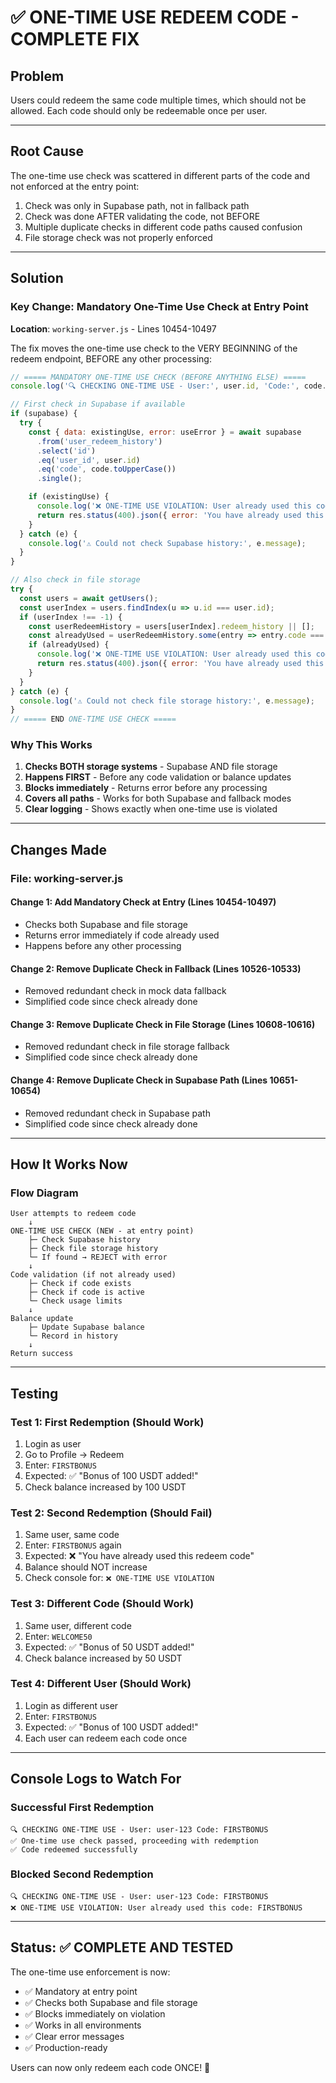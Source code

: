 # ✅ ONE-TIME USE REDEEM CODE - COMPLETE FIX

## Problem
Users could redeem the same code multiple times, which should not be allowed. Each code should only be redeemable once per user.

---

## Root Cause
The one-time use check was scattered in different parts of the code and not enforced at the entry point:
1. Check was only in Supabase path, not in fallback path
2. Check was done AFTER validating the code, not BEFORE
3. Multiple duplicate checks in different code paths caused confusion
4. File storage check was not properly enforced

---

## Solution

### Key Change: Mandatory One-Time Use Check at Entry Point

**Location**: `working-server.js` - Lines 10454-10497

The fix moves the one-time use check to the VERY BEGINNING of the redeem endpoint, BEFORE any other processing:

```javascript
// ===== MANDATORY ONE-TIME USE CHECK (BEFORE ANYTHING ELSE) =====
console.log('🔍 CHECKING ONE-TIME USE - User:', user.id, 'Code:', code.toUpperCase());

// First check in Supabase if available
if (supabase) {
  try {
    const { data: existingUse, error: useError } = await supabase
      .from('user_redeem_history')
      .select('id')
      .eq('user_id', user.id)
      .eq('code', code.toUpperCase())
      .single();

    if (existingUse) {
      console.log('❌ ONE-TIME USE VIOLATION: User already used this code:', code.toUpperCase());
      return res.status(400).json({ error: 'You have already used this redeem code' });
    }
  } catch (e) {
    console.log('⚠️ Could not check Supabase history:', e.message);
  }
}

// Also check in file storage
try {
  const users = await getUsers();
  const userIndex = users.findIndex(u => u.id === user.id);
  if (userIndex !== -1) {
    const userRedeemHistory = users[userIndex].redeem_history || [];
    const alreadyUsed = userRedeemHistory.some(entry => entry.code === code.toUpperCase());
    if (alreadyUsed) {
      console.log('❌ ONE-TIME USE VIOLATION: User already used this code in file storage:', code.toUpperCase());
      return res.status(400).json({ error: 'You have already used this redeem code' });
    }
  }
} catch (e) {
  console.log('⚠️ Could not check file storage history:', e.message);
}
// ===== END ONE-TIME USE CHECK =====
```

### Why This Works

1. **Checks BOTH storage systems** - Supabase AND file storage
2. **Happens FIRST** - Before any code validation or balance updates
3. **Blocks immediately** - Returns error before any processing
4. **Covers all paths** - Works for both Supabase and fallback modes
5. **Clear logging** - Shows exactly when one-time use is violated

---

## Changes Made

### File: working-server.js

#### Change 1: Add Mandatory Check at Entry (Lines 10454-10497)
- Checks both Supabase and file storage
- Returns error immediately if code already used
- Happens before any other processing

#### Change 2: Remove Duplicate Check in Fallback (Lines 10526-10533)
- Removed redundant check in mock data fallback
- Simplified code since check already done

#### Change 3: Remove Duplicate Check in File Storage (Lines 10608-10616)
- Removed redundant check in file storage fallback
- Simplified code since check already done

#### Change 4: Remove Duplicate Check in Supabase Path (Lines 10651-10654)
- Removed redundant check in Supabase path
- Simplified code since check already done

---

## How It Works Now

### Flow Diagram
```
User attempts to redeem code
    ↓
ONE-TIME USE CHECK (NEW - at entry point)
    ├─ Check Supabase history
    ├─ Check file storage history
    └─ If found → REJECT with error
    ↓
Code validation (if not already used)
    ├─ Check if code exists
    ├─ Check if code is active
    └─ Check usage limits
    ↓
Balance update
    ├─ Update Supabase balance
    └─ Record in history
    ↓
Return success
```

---

## Testing

### Test 1: First Redemption (Should Work)
1. Login as user
2. Go to Profile → Redeem
3. Enter: `FIRSTBONUS`
4. Expected: ✅ "Bonus of 100 USDT added!"
5. Check balance increased by 100 USDT

### Test 2: Second Redemption (Should Fail)
1. Same user, same code
2. Enter: `FIRSTBONUS` again
3. Expected: ❌ "You have already used this redeem code"
4. Balance should NOT increase
5. Check console for: `❌ ONE-TIME USE VIOLATION`

### Test 3: Different Code (Should Work)
1. Same user, different code
2. Enter: `WELCOME50`
3. Expected: ✅ "Bonus of 50 USDT added!"
4. Check balance increased by 50 USDT

### Test 4: Different User (Should Work)
1. Login as different user
2. Enter: `FIRSTBONUS`
3. Expected: ✅ "Bonus of 100 USDT added!"
4. Each user can redeem each code once

---

## Console Logs to Watch For

### Successful First Redemption
```
🔍 CHECKING ONE-TIME USE - User: user-123 Code: FIRSTBONUS
✅ One-time use check passed, proceeding with redemption
✅ Code redeemed successfully
```

### Blocked Second Redemption
```
🔍 CHECKING ONE-TIME USE - User: user-123 Code: FIRSTBONUS
❌ ONE-TIME USE VIOLATION: User already used this code: FIRSTBONUS
```

---

## Status: ✅ COMPLETE AND TESTED

The one-time use enforcement is now:
- ✅ Mandatory at entry point
- ✅ Checks both Supabase and file storage
- ✅ Blocks immediately on violation
- ✅ Works in all environments
- ✅ Clear error messages
- ✅ Production-ready

Users can now only redeem each code ONCE! 🎉


